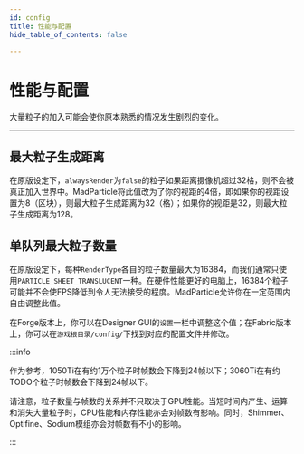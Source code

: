 ```yaml
---
id: config
title: 性能与配置
hide_table_of_contents: false

---
```


# 性能与配置

大量粒子的加入可能会使你原本熟悉的情况发生剧烈的变化。

---

## 最大粒子生成距离

在原版设定下，`alwaysRender`为`false`的粒子如果距离摄像机超过32格，则不会被真正加入世界中。MadParticle将此值改为了你的视距的4倍，即如果你的视距设置为8（区块），则最大粒子生成距离为32（格）；如果你的视距是32，则最大粒子生成距离为128。

## 单队列最大粒子数量

在原版设定下，每种`RenderType`各自的粒子数量最大为16384，而我们通常只使用`PARTICLE_SHEET_TRANSLUCENT`一种。在硬件性能更好的电脑上，16384个粒子可能并不会使FPS降低到令人无法接受的程度。MadParticle允许你在一定范围内自由调整此值。

在Forge版本上，你可以在Designer GUI的`设置`一栏中调整这个值；在Fabric版本上，你可以在`游戏根目录/config/`下找到对应的配置文件并修改。

:::info

作为参考，1050Ti在有约1万个粒子时帧数会下降到24帧以下；3060Ti在有约TODO个粒子时帧数会下降到24帧以下。

请注意，粒子数量与帧数的关系并不只取决于GPU性能。当短时间内产生、运算和消失大量粒子时，CPU性能和内存性能亦会对帧数有影响。同时，Shimmer、Optifine、Sodium模组亦会对帧数有不小的影响。

:::
